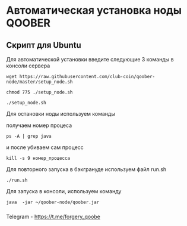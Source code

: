 # Автоматическая установка ноды QOOBER 
 
## Скрипт для Ubuntu

Для автоматической установки введите следующие 3 команды в консоли сервера

```shell
wget https://raw.githubusercontent.com/club-coin/qoober-node/master/setup_node.sh
```
```shell
chmod 775 ./setup_node.sh
```
```shell
./setup_node.sh
```

Для остановки ноды используем команды

получаем номер процеса 
```shell
ps -A | grep java
```
и после убиваем сам процесс
```shell
kill -s 9 номер_процесса
```

Для повторного запуска в бэкгрануде используем файл run.sh
```shell
./run.sh
```
Для запуска в консоли, используем команду
```shell
java  -jar ~/qoober-node/qoober.jar
```




###
Telegram - https://t.me/forgery_qoobe

